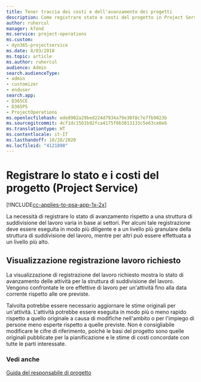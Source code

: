 ```yaml
---
title: Tener traccia dei costi e dell'avanzamento dei progetti
description: Come registrare stato e costi del progetto in Project Service
author: ruhercul
manager: kfend
ms.service: project-operations
ms.custom:
- dyn365-projectservice
ms.date: 8/03/2018
ms.topic: article
ms.author: ruhercul
audience: Admin
search.audienceType:
- admin
- customizer
- enduser
search.app:
- D365CE
- D365PS
- ProjectOperations
ms.openlocfilehash: ede8902a29bed224d7934a79e30f8c7e7fb9023b
ms.sourcegitcommit: 4cf1dc1561b92fca4175f0b3813133c5e63ce8e6
ms.translationtype: HT
ms.contentlocale: it-IT
ms.lasthandoff: 10/28/2020
ms.locfileid: "4121898"
---
```

# <a name="track-project-progress-and-cost-project-service"></a>Registrare lo stato e i costi del progetto (Project Service)

[!INCLUDE[cc-applies-to-psa-app-1x-2x](../includes/cc-applies-to-psa-app-1x-2x.md)]

La necessità di registrare lo stato di avanzamento rispetto a una struttura di suddivisione del lavoro varia in base ai settori. Per alcuni tale registrazione deve essere eseguita in modo più diligente e a un livello più granulare della struttura di suddivisione del lavoro, mentre per altri può essere effettuata a un livello più alto.  
  
## <a name="effort-tracking-view"></a>Visualizzazione registrazione lavoro richiesto  
La visualizzazione di registrazione del lavoro richiesto mostra lo stato di avanzamento delle attività per la struttura di suddivisione del lavoro. Vengono confrontate le ore effettive di lavoro per un'attività fino alla data corrente rispetto alle ore previste.  
  
Talvolta potrebbe essere necessario aggiornare le stime originali per un'attività. L'attività potrebbe essere eseguita in modo più o meno rapido rispetto a quello originale a causa di modifiche nell'ambito o per l'impiego di persone meno esperte rispetto a quelle previste. Non è consigliabile modificare le cifre di riferimento, poiché le basi del progetto sono quelle originali pubblicate per la pianificazione e le stime di costi concordate con tutte le parti interessate.  
  
### <a name="see-also"></a>Vedi anche  
 [Guida del responsabile di progetto](../psa/project-manager-guide.md)

